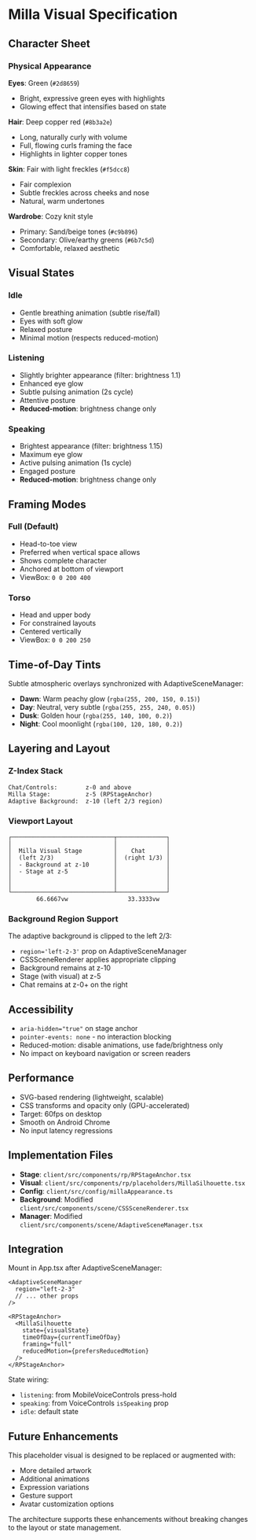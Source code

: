 # Milla Visual Specification

## Character Sheet

### Physical Appearance

**Eyes**: Green (`#2d8659`)
- Bright, expressive green eyes with highlights
- Glowing effect that intensifies based on state

**Hair**: Deep copper red (`#8b3a2e`)
- Long, naturally curly with volume
- Full, flowing curls framing the face
- Highlights in lighter copper tones

**Skin**: Fair with light freckles (`#f5dcc8`)
- Fair complexion
- Subtle freckles across cheeks and nose
- Natural, warm undertones

**Wardrobe**: Cozy knit style
- Primary: Sand/beige tones (`#c9b896`)
- Secondary: Olive/earthy greens (`#6b7c5d`)
- Comfortable, relaxed aesthetic

## Visual States

### Idle
- Gentle breathing animation (subtle rise/fall)
- Eyes with soft glow
- Relaxed posture
- Minimal motion (respects reduced-motion)

### Listening
- Slightly brighter appearance (filter: brightness 1.1)
- Enhanced eye glow
- Subtle pulsing animation (2s cycle)
- Attentive posture
- **Reduced-motion**: brightness change only

### Speaking
- Brightest appearance (filter: brightness 1.15)
- Maximum eye glow
- Active pulsing animation (1s cycle)
- Engaged posture
- **Reduced-motion**: brightness change only

## Framing Modes

### Full (Default)
- Head-to-toe view
- Preferred when vertical space allows
- Shows complete character
- Anchored at bottom of viewport
- ViewBox: `0 0 200 400`

### Torso
- Head and upper body
- For constrained layouts
- Centered vertically
- ViewBox: `0 0 200 250`

## Time-of-Day Tints

Subtle atmospheric overlays synchronized with AdaptiveSceneManager:

- **Dawn**: Warm peachy glow (`rgba(255, 200, 150, 0.15)`)
- **Day**: Neutral, very subtle (`rgba(255, 255, 240, 0.05)`)
- **Dusk**: Golden hour (`rgba(255, 140, 100, 0.2)`)
- **Night**: Cool moonlight (`rgba(100, 120, 180, 0.2)`)

## Layering and Layout

### Z-Index Stack
```
Chat/Controls:        z-0 and above
Milla Stage:          z-5 (RPStageAnchor)
Adaptive Background:  z-10 (left 2/3 region)
```

### Viewport Layout
```
┌─────────────────────────────┬──────────────┐
│                             │              │
│  Milla Visual Stage         │    Chat      │
│  (left 2/3)                 │  (right 1/3) │
│  - Background at z-10       │              │
│  - Stage at z-5             │              │
│                             │              │
│                             │              │
└─────────────────────────────┴──────────────┘
        66.6667vw                 33.3333vw
```

### Background Region Support

The adaptive background is clipped to the left 2/3:
- `region='left-2-3'` prop on AdaptiveSceneManager
- CSSSceneRenderer applies appropriate clipping
- Background remains at z-10
- Stage (with visual) at z-5
- Chat remains at z-0+ on the right

## Accessibility

- `aria-hidden="true"` on stage anchor
- `pointer-events: none` - no interaction blocking
- Reduced-motion: disable animations, use fade/brightness only
- No impact on keyboard navigation or screen readers

## Performance

- SVG-based rendering (lightweight, scalable)
- CSS transforms and opacity only (GPU-accelerated)
- Target: 60fps on desktop
- Smooth on Android Chrome
- No input latency regressions

## Implementation Files

- **Stage**: `client/src/components/rp/RPStageAnchor.tsx`
- **Visual**: `client/src/components/rp/placeholders/MillaSilhouette.tsx`
- **Config**: `client/src/config/millaAppearance.ts`
- **Background**: Modified `client/src/components/scene/CSSSceneRenderer.tsx`
- **Manager**: Modified `client/src/components/scene/AdaptiveSceneManager.tsx`

## Integration

Mount in App.tsx after AdaptiveSceneManager:

```tsx
<AdaptiveSceneManager 
  region="left-2-3"
  // ... other props
/>

<RPStageAnchor>
  <MillaSilhouette
    state={visualState}
    timeOfDay={currentTimeOfDay}
    framing="full"
    reducedMotion={prefersReducedMotion}
  />
</RPStageAnchor>
```

State wiring:
- `listening`: from MobileVoiceControls press-hold
- `speaking`: from VoiceControls `isSpeaking` prop
- `idle`: default state

## Future Enhancements

This placeholder visual is designed to be replaced or augmented with:
- More detailed artwork
- Additional animations
- Expression variations
- Gesture support
- Avatar customization options

The architecture supports these enhancements without breaking changes to the layout or state management.
